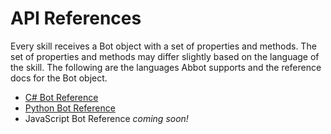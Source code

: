 # API References

Every skill receives a Bot object with a set of properties and methods. The set of properties and methods may differ slightly based on the language of the skill. The following are the languages Abbot supports and the reference docs for the Bot object.

* [C# Bot Reference](csharp/)
* [Python Bot Reference](python/)
* JavaScript Bot Reference _coming soon!_
